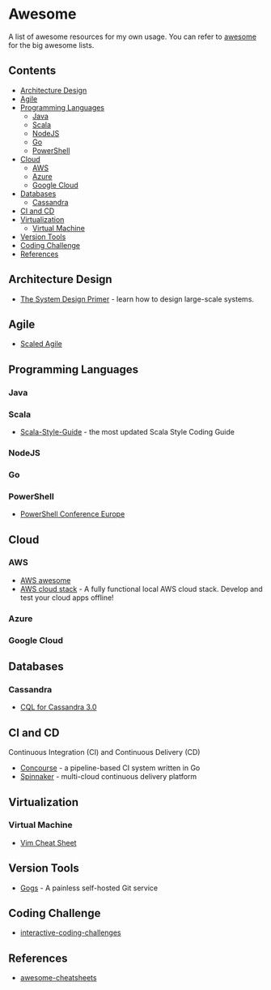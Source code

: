 # Awesome
A list of awesome resources for my own usage. You can refer to [awesome](https://github.com/sindresorhus/awesome) for the big awesome lists.  

## Contents
- [Architecture Design](#architecture-design)
- [Agile](#agile)
- [Programming Languages](#programming-languages)
  * [Java](#java)
  * [Scala](#scala)
  * [NodeJS](#nodejs)
  * [Go](#go)
  * [PowerShell](#powershell)
- [Cloud](#cloud)
  * [AWS](#aws)
  * [Azure](#azure)
  * [Google Cloud](#google-cloud)
- [Databases](#databases)
  * [Cassandra](#cassandra)
- [CI and CD](#ci-and-cd)
- [Virtualization](#virtualization)
  * [Virtual Machine](#virtual-machine)  
- [Version Tools](#version-tools)
- [Coding Challenge](#coding-challenge)
- [References](#references)

## Architecture Design
* [The System Design Primer](https://github.com/donnemartin/system-design-primer) - learn how to design large-scale systems.  

## Agile
* [Scaled Agile](https://www.scaledagileframework.com/)

## Programming Languages

### Java

### Scala
* [Scala-Style-Guide](https://github.com/databricks/scala-style-guide) - the most updated Scala Style Coding Guide

### NodeJS

### Go

### PowerShell
* [PowerShell Conference Europe](https://github.com/psconfeu)

## Cloud

### AWS
* [AWS awesome](https://github.com/donnemartin/awesome-aws)
* [AWS cloud stack](https://github.com/localstack/localstack) - A fully functional local AWS cloud stack. Develop and test your cloud apps offline!

### Azure

### Google Cloud

## Databases

### Cassandra
* [CQL for Cassandra 3.0](https://docs.datastax.com/en/cql/3.3/)

## CI and CD
Continuous Integration (CI) and Continuous Delivery (CD)
* [Concourse](https://concourse.ci/) - a pipeline-based CI system written in Go
* [Spinnaker](https://www.spinnaker.io/) - multi-cloud continuous delivery platform  

## Virtualization

### Virtual Machine
* [Vim Cheat Sheet](https://vim.rtorr.com/)

## Version Tools
* [Gogs](https://gogs.io/) - A painless self-hosted Git service

## Coding Challenge
* [interactive-coding-challenges](https://github.com/donnemartin/interactive-coding-challenges)

## References
* [awesome-cheatsheets](https://github.com/LeCoupa/awesome-cheatsheets)
